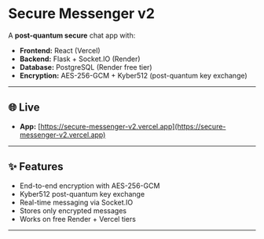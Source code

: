 # Secure Messenger v2

A **post-quantum secure** chat app with:

- **Frontend:** React (Vercel)
- **Backend:** Flask + Socket.IO (Render)
- **Database:** PostgreSQL (Render free tier)
- **Encryption:** AES-256-GCM + Kyber512 (post-quantum key exchange)

---

## 🌐 Live
- **App:** [https://secure-messenger-v2.vercel.app](https://secure-messenger-v2.vercel.app)

---

## ✨ Features
- End-to-end encryption with AES-256-GCM
- Kyber512 post-quantum key exchange
- Real-time messaging via Socket.IO
- Stores only encrypted messages
- Works on free Render + Vercel tiers

---